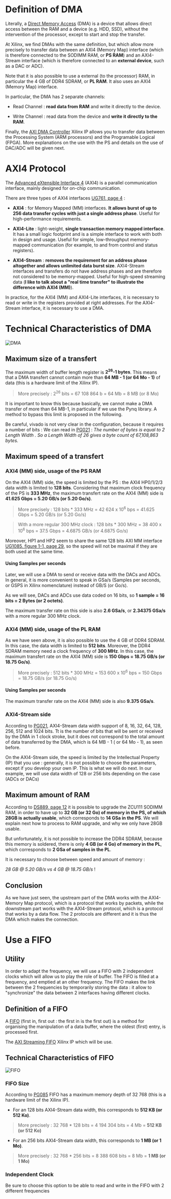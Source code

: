 # Definition of DMA

Literally, a [Direct Memory Access](https://en.wikipedia.org/wiki/Direct_memory_access) (DMA) is a device that allows direct access between the RAM and a device (e.g. HDD, SSD), without the intervention of the processor, except to start and stop the transfer. 

At Xilinx, we find DMAs with the same definition, but which allow more precisely to transfer data between an AXI4 (Memory Map) interface (which is therefore connected to the SODIMM RAM, or **PS RAM**) and an AXI4-Stream interface (which is therefore connected to an **external device**, such as a DAC or ADC).

Note that it is also possible to use a external (to the processor) RAM, in particular the 4 GB of DDR4 SDRAM, or **PL RAM**. It also uses an AXI4 (Memory Map) interface.

In particular, the DMA has 2 separate channels: 

- Read Channel : **read data from RAM** and write it directly to the device.

- Write Channel : read data from the device and **write it directly to the RAM**.

Finally, the [AXI DMA Controller](https://www.xilinx.com/products/intellectual-property/axi_dma.html) Xilinx IP allows you to transfer data between the Processing System (ARM processors) and the Programable Logical (FPGA). More explanations on the use with the PS and details on the use of DAC/ADC will be given next.

# AXI4 Protocol

The [Advanced eXtensible Interface 4](https://en.wikipedia.org/wiki/Advanced_eXtensible_Interface) (AXI4) is a parallel communication interface, mainly designed for on-chip communication.

There are three types of AXI4 interfaces [UG761, page 4](https://docs.xilinx.com/v/u/en-US/ug761_axi_reference_guide) :

- **AXI4** : for Memory Mapped (MM) interfaces. **It allows burst of up to 256 data transfer cycles with just a single address phase**. Useful for high-performance requirements. 

- **AXI4-Lite** : light-weight, **single transaction memory mapped interface**. It has a small logic footprint and is a simple interface to work with both in design and usage. Useful for simple, low-throughput memory-mapped communication (for example, to and from control and status registers).

- **AXI4-Stream** : **removes the requirement for an address phase altogether and allows unlimited data burst size**. AXI4-Stream interfaces and transfers do not have address phases and are therefore not considered to be memory-mapped. Useful for high-speed streaming data (**I like to talk about a "real time transfer" to illustrate the difference with AXI4 (MM)**).

In practice, for the AXI4 (MM) and AXI4-Lite interfaces, it is necessary to read or write in the registers provided at right addresses. For the AXI4-Stream interface, it is necessary to use a DMA.

# Technical Characteristics of DMA

![DMA](./images/DMA.png?raw=true "AXI DMA Controller Xilinx IP")

## Maximum size of a transfert

The maximum width of buffer length register is **2<sup>26</sup>-1 bytes**. This means that a DMA transfert cannot contain more than **64 MB - 1 (or 64 Mo - 1)** of data (this is a hardware limit of the Xilinx IP).

> More precisely : 2<sup>26</sup> bits = 67 108 864 b = 64 Mb = 8 MB (or 8 Mo)

It is important to know this because basically, we cannot make a DMA transfer of more than 64 MB-1, in particular if we use the Pynq library. A method to bypass this limit is proposed in the following.

Be careful, vivado is not very clear in the configuration, because it requires a number of bits  :  We can read in [PG021](https://docs.xilinx.com/r/en-US/pg021_axi_dma/Width-of-Buffer-Length-Register) : 
*The number of bytes is equal to 2 Length Width . So a Length Width of 26 gives a byte count of 67,108,863 bytes.* 

## Maximum speed of a transfert

### AXI4 (MM) side, usage of the PS RAM

On the AXI4 (MM) side, the speed is limited by the PS : the AXI4 HP0/1/2/3 data width is limited to **128 bits**.
Considering that maximum clock frequency of the PS is **333 MHz**, the maximum transfert rate on the AXI4 (MM) side is **41.625 Gbps = 5.20 GB/s (or 5.20 Go/s)**.

> More precisely : 128 bits * 333 MHz = 42 624 x 10<sup>6</sup> bps = 41.625 Gbps = 5.20 GB/s (or 5.20 Go/s)

> With a more regular 300 MHz clock :  128 bits * 300 MHz = 38 400 x 10<sup>6</sup> bps = 37.5 Gbps = 4.6875 GB/s (or 4.6875 Go/s)

Moreover, HP1 and HP2 seem to share the same 128 bits AXI MM interface  [UG1085, figure 1-1, page 29](https://www.xilinx.com/support/documentation/user_guides/ug1085-zynq-ultrascale-trm.pdf), so the speed will not be maximal if they are both used at the same time.

#### Using Samples per seconds

Later, we will use a DMA to send or receive data with the DACs and ADCs. In general, it is more convenient to speak in GSa/s (Samples per seconds, or GSPS in Xilinx nomenclature) instead of GB/S (or Go/s). 

As we will see, DACs and ADCs use data coded on 16 bits, so **1 sample = 16 bits = 2 Bytes (or 2 octets)**.

The maximum transfer rate on this side is also **2.6 GSa/s**, or **2.34375 GSa/s** with a more regular 300 MHz clock.

### AXI4 (MM) side, usage of the PL RAM

As we have seen above, it is also possible to use the 4 GB of DDR4 SDRAM. In this case, the data width is limited to **512 bits**. 
Moreover, the DDR4 SDRAM memory need a clock frequency of **300 MHz**. In this case, the maximum transfert rate on the AXI4 (MM) side is **150 Gbps = 18.75 GB/s (or 18.75 Go/s)**. 

> More precisely : 512 bits * 300 MHz = 153 600 x 10<sup>6</sup> bps = 150 Gbps = 18.75 GB/s (or 18.75 Go/s)

#### Using Samples per seconds

The maximum transfer rate on the AXI4 (MM) side is also **9.375 GSa/s**.

### AXI4-Stream side

According to [PG021](https://docs.xilinx.com/r/en-US/pg021_axi_dma), AXI4-Stream data width support of 8, 16, 32, 64, 128, 256, 512 and 1024 bits. Tt is the number of bits that will be sent or received by the DMA in 1 clock stroke, but it does not correspond to the total amount of data transferred by the DMA, which is 64 MB - 1 ( or 64 Mo - 1), as seen before.

On the AXI4-Stream side, the speed is limited by the Intellectual Property (IP) that you use : generally, it is not possible to choose the parameters, except if you develop your own IP. This is what we will do next. In our example, we will use data width of 128 or 256 bits depending on the case (ADCs or DACs)

## Maximum amount of RAM

According to [DS889, page 12](https://docs.xilinx.com/v/u/en-US/ds889-zynq-usp-rfsoc-overview) it is possible to upgrade the ZCU111 SODIMM RAM, in order to have up to **32 GB (or 32 Go) of memory in the PS, of which 28GB is actually usable**, which corresponds to **14 GSa in the PS**. We will explain next how to process to RAM upgrade, and why we only have 28GB usable. 

But unfortunately, it is not possible to increase the DDR4 SDRAM, because this memory is soldered, there is only **4 GB (or 4 Go) of memory in the PL**, which corresponds to **2 GSa of samples in the PL**. 

It is necessary to choose between speed and amount of memory : 

*28 GB @ 5.20 GB/s vs 4 GB @ 18.75 GB/s* !

## Conclusion

As we have just seen, the upstream part of the DMA works with the AXI4-Memory Map protocol, which is a protocol that works by packets, while the downstream part works with the AXI4-Stream protocol, which is a protocol that works by a data flow. The 2 protocols are different and it is thus the DMA which makes the connection. 

# Use a FIFO

## Utility

In order to adapt the frequency, we will use a FIFO with 2 independent clocks which will allow us to play the role of buffer. The FIFO is filled at a frequency, and emptied at an other frequency. The FIFO makes the link between the 2 frequencies by temporarily storing the data : it allow to "synchronize" the data between 2 interfaces having different clocks.

## Definition of a FIFO

A [FIFO](https://en.wikipedia.org/wiki/FIFO_(computing_and_electronics)) (first in, first out : the first in is the first out) is a method for organising the manipulation of a data buffer, where the oldest (first) entry, is processed first. 

The [AXI Streaming FIFO](https://www.xilinx.com/products/intellectual-property/axi_fifo.html) Xilinx IP which will be use.

## Technical Characteristics of FIFO

![FIFO](./images/FIFO.png?raw=true "AXI Streaming FIFO Xilinx IP")

### FIFO Size

According to [PG085](https://docs.xilinx.com/r/en-US/pg085-axi4stream-infrastructure) FIFO has a maximum memory depth of 32 768 (this is a hardware limit of the Xilinx IP). 

- For an 128 bits AXI4-Stream data width, this corresponds to **512 KB (or 512 Ko)**.

> More precisely : 32 768 * 128 bits = 4 194 304 bits = 4 Mb = **512 KB (or 512 Ko)**

- For an 256 bits AXI4-Stream data width, this corresponds to **1 MB (or 1 Mo)**.

> More precisely : 32 768 * 256 bits = 8 388 608 bits = 8 Mb = **1 MB (or 1 Mo)**

### Independent Clock

Be sure to choose this option to be able to read and write in the FIFO with 2 different frequencies
